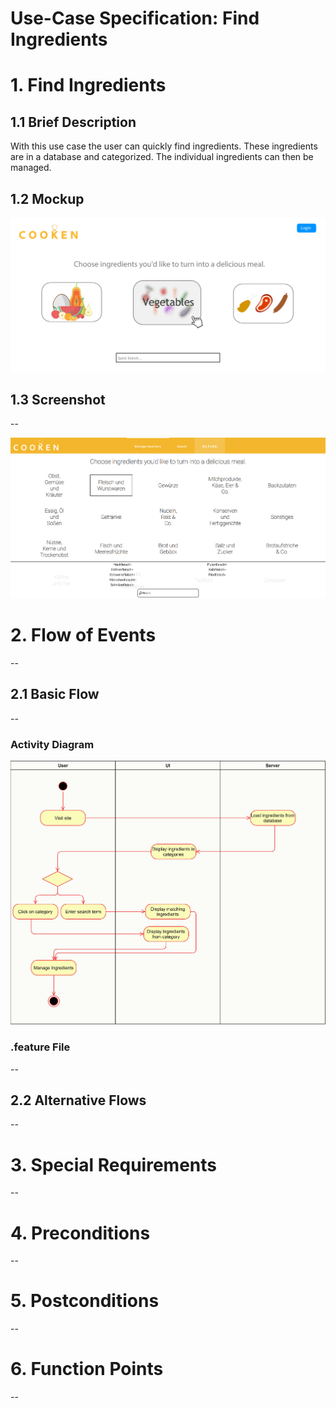 # Use-Case Specification: Find Ingredients

# 1. Find Ingredients

## 1.1 Brief Description

With this use case the user can quickly find ingredients. These ingredients are in a database and categorized. The individual ingredients can then be managed.

## 1.2 Mockup
![Find Ingredients](mockup.png)

## 1.3 Screenshot
--

![Find Ingredients](screenshot.PNG)

# 2. Flow of Events
--

## 2.1 Basic Flow
--

### Activity Diagram
![activity-diagram](activity-diagram.jpg)

### .feature File
--

## 2.2 Alternative Flows
--

# 3. Special Requirements
--

# 4. Preconditions
--

# 5. Postconditions
--

# 6. Function Points
--
